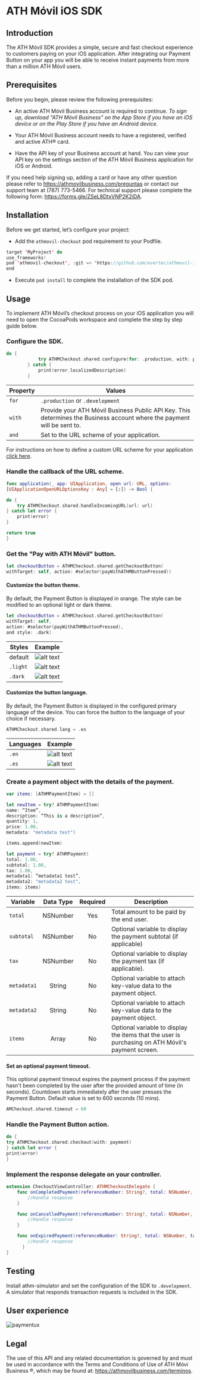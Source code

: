 # ATH Móvil iOS SDK


## Introduction
The ATH Móvil SDK provides a simple, secure and fast checkout experience to customers paying on your iOS application. After integrating our Payment Button on your app you will be able to receive instant payments from more than a million ATH Móvil users.


## Prerequisites
Before you begin, please review the following prerequisites:

* An active ATH Móvil Business account is required to continue. *To sign up, download "ATH Móvil Business" on the App Store if you have an iOS device or on the Play Store if you have an Android device.*

* Your ATH Móvil Business account needs to have a registered, verified and active ATH® card.

* Have the API key of your Business account at hand. You can view your API key on the settings section of the ATH Móvil Business application for iOS or Android.

If you need help signing up, adding a card or have any other question please refer to https://athmovilbusiness.com/preguntas or contact our support team at (787) 773-5466. For technical support please complete the following form: https://forms.gle/ZSeL8DtxVNP2K2iDA.


## Installation
Before we get started, let’s configure your project:

* Add the `athmovil-checkout` pod requirement to your Podfile.
```swift
target 'MyProject' do
use_frameworks!
pod 'athmovil-checkout', :git => 'https://github.com/evertec/athmovil-ios-sdk.git'
end
```

* Execute `pod install` to complete the installation of the SDK pod.

## Usage
To implement ATH Móvil’s checkout process on your iOS application you will need to open the CocoaPods workspace and complete the step by step guide below.

### Configure the SDK.
```swift
do {
            try ATHMCheckout.shared.configure(for: .production, with: publicToken, and: callbackURL)
        } catch {
            print(error.localizedDescription)
        }
```

| Property  | Values |
| ------------- |-------------|
| `for` |  `.production` or  `.development` |
| `with` | Provide your ATH Móvil Business Public API Key. This determines the Business account where the payment will be sent to. |
| `and` | Set to the URL scheme of your application. |

For instructions on how to define a custom URL scheme for your application
<a href="https://developer.apple.com/documentation/uikit/core_app/allowing_apps_and_websites_to_link_to_your_content/defining_a_custom_url_scheme_for_your_app">click here</a>.

### Handle the callback of the URL scheme.
```swift
func application(_ app: UIApplication, open url: URL, options:
[UIApplicationOpenURLOptionsKey : Any] = [:]) -> Bool {

do {
    try ATHMCheckout.shared.handleIncomingURL(url: url)
} catch let error {
    print(error)
}

return true
}
```
### Get the "Pay with ATH Móvil" button.
```swift
let checkoutButton = ATHMCheckout.shared.getCheckoutButton(
withTarget: self, action: #selector(payWithATHMButtonPressed))
```
#### Customize the button theme.
By default, the Payment Button is displayed in orange. The style can be modified to an optional light or dark theme.

```swift
let checkoutButton = ATHMCheckout.shared.getCheckoutButton(
withTarget: self,
action: #selector(payWithATHMButtonPressed),
and style: .dark)
```

| Styles  | Example |
| ------------- |-------------|
| default | ![alt text](https://image.ibb.co/e7883o/Default.png) |
| `.light` | ![alt text](https://image.ibb.co/jAOaio/Light.png) |
| `.dark` | ![alt text](https://image.ibb.co/kSmvio/Dark.png) |

#### Customize the button language.
By default, the Payment Button is displayed in the configured primary language of the device. You can force the button to the language of your choice if necessary.

```swift
ATHMCheckout.shared.lang = .es
```

| Languages  | Example |
| ------------- |-------------|
| `.en` | ![alt text](https://image.ibb.co/e7883o/Default.png) |
| `.es` | ![alt text](https://image.ibb.co/mLyVG8/Default.png) |

### Create a payment object with the details of the payment.
```swift
var items: [ATHMPaymentItem] = []

let newItem = try? ATHMPaymentItem(
name: “Item”,
description: ”This is a description”,
quantity: 1,
price: 1.00,
metadata: "metadata test")

items.append(newItem)

let payment = try? ATHMPayment(
total: 1.00,
subtotal: 1.00,
tax: 1.00,
metadata1: ”metadata1 test”,
metadata2: "metadata2 test",
items: items)

```
| Variable  | Data Type | Required | Description |
| ------------- |:-------------:|:-----:| ------------- |
| `total` | NSNumber | Yes | Total amount to be paid by the end user. |
| `subtotal` | NSNumber | No | Optional  variable to display the payment subtotal (if applicable) |
| `tax` | NSNumber | No | Optional variable to display the payment tax (if applicable). |
| `metadata1` | String | No | Optional variable to attach key-value data to the payment object. |
| `metadata2` | String | No | Optional variable to attach key-value data to the payment object. |
| `items` | Array | No | Optional variable to display the items that the user is purchasing on ATH Móvil's payment screen. ||

#### Set an optional payment timeout.
This optional payment timeout expires the payment process if the payment hasn't been completed by the user after the provided amount of time (in seconds). Countdown starts immediately after the user presses the Payment Button. Default value is set to 600 seconds (10 mins).

```swift
AMCheckout.shared.timeout = 60
```

### Handle the Payment Button action.
```swift
do {
try ATHMCheckout.shared.checkout(with: payment)
} catch let error {
print(error)
}
```

### Implement the response delegate on your controller.
```swift
extension CheckoutViewController: ATHMCheckoutDelegate {
    func onCompletedPayment(referenceNumber: String?, total: NSNumber, tax: NSNumber?, subtotal: NSNumber?, metadata1: String?, metadata2: String?, items: [ATHMPaymentItem]?) {
        //Handle response
    }

    func onCancelledPayment(referenceNumber: String?, total: NSNumber, tax: NSNumber?, subtotal: NSNumber?, metadata1: String?, metadata2: String?, items: [ATHMPaymentItem]?) {
        //Handle response
    }

    func onExpiredPayment(referenceNumber: String?, total: NSNumber, tax: NSNumber?, subtotal: NSNumber?, metadata1: String?, metadata2: String?, items: [ATHMPaymentItem]?) {
        //Handle response
      }
}
```

## Testing
Install athm-simulator and set the configuration of the SDK to `.development`. A simulator that responds transaction requests is included in the SDK.

## User experience
![paymentux](paymentux.png)

## Legal
The use of this API and any related documentation is governed by and must be used in accordance with the Terms and Conditions of Use of ATH Móvi Business ®, which may be found at: https://athmovilbusiness.com/terminos.
